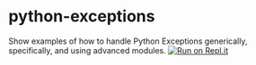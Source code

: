 # python-exceptions
Show examples of how to handle Python Exceptions generically, specifically, and using advanced modules.
[![Run on Repl.it](https://repl.it/badge/github/wrightrocket/python-exceptions)](https://repl.it/github/wrightrocket/python-exceptions)